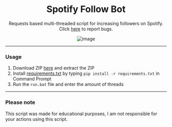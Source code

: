 <br/>
<div align="center">

  # Spotify Follow Bot
  Requests based multi-threaded script for increasing followers on Spotify. Click <a href="https://github.com/geettyos/Spotify-Follow-Bot/issues">here</a> to report bugs.
  
  ![image](https://cdn.discordapp.com/attachments/900107438479507458/992588023562780712/unknown.png)

</div>

--------------------------------------

### Usage

1. Download ZIP <a href="https://github.com/geettyos/Spotify-Follow-Bot/archive/refs/heads/main.zip">here</a> and extract the ZIP 
2. Install <a href="https://github.com/geettyos/Spotify-Follow-Bot/blob/main/requirements.txt">requirements.txt</a> by typing `pip install -r requirements.txt` in Command Prompt
4. Run the `run.bat` file and enter the amount of threads

--------------------------------------

### Please note

This script was made for educational purposes, I am not responsible for your actions using this script.
